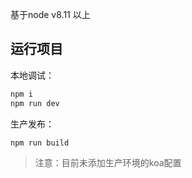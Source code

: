 基于node v8.11 以上

## 运行项目

本地调试：
```bash
npm i
npm run dev
```

生产发布：
```bash
npm run build
```

> 注意：目前未添加生产环境的koa配置
